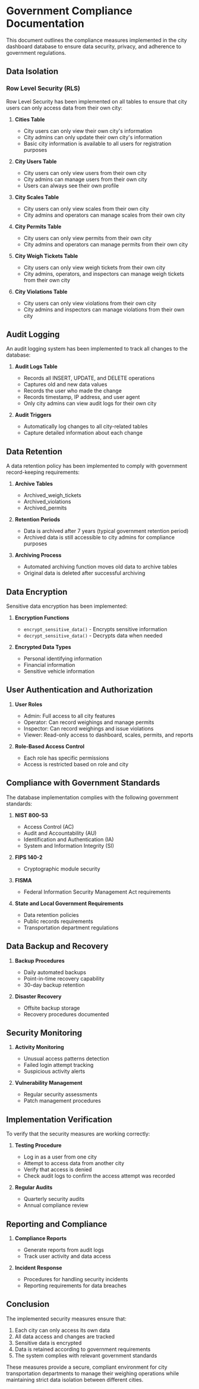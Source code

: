 <!--

 * Copyright (c) 2025 Cargo Scale Pro Inc. All Rights Reserved.
 * 
 * PROPRIETARY AND CONFIDENTIAL
 * 
 * This file is part of the Cargo Scale Pro Inc Weight Management System.
 * Unauthorized copying of this file, via any medium is strictly prohibited.
 * 
 * This file contains proprietary and confidential information of 
 * Cargo Scale Pro Inc and may not be copied, distributed, or used
 * in any way without explicit written permission.
 

-->

# Government Compliance Documentation

This document outlines the compliance measures implemented in the city dashboard database to ensure data security, privacy, and adherence to government regulations.

## Data Isolation

### Row Level Security (RLS)

Row Level Security has been implemented on all tables to ensure that city users can only access data from their own city:

1. **Cities Table**
   - City users can only view their own city's information
   - City admins can only update their own city's information
   - Basic city information is available to all users for registration purposes

2. **City Users Table**
   - City users can only view users from their own city
   - City admins can manage users from their own city
   - Users can always see their own profile

3. **City Scales Table**
   - City users can only view scales from their own city
   - City admins and operators can manage scales from their own city

4. **City Permits Table**
   - City users can only view permits from their own city
   - City admins and operators can manage permits from their own city

5. **City Weigh Tickets Table**
   - City users can only view weigh tickets from their own city
   - City admins, operators, and inspectors can manage weigh tickets from their own city

6. **City Violations Table**
   - City users can only view violations from their own city
   - City admins and inspectors can manage violations from their own city

## Audit Logging

An audit logging system has been implemented to track all changes to the database:

1. **Audit Logs Table**
   - Records all INSERT, UPDATE, and DELETE operations
   - Captures old and new data values
   - Records the user who made the change
   - Records timestamp, IP address, and user agent
   - Only city admins can view audit logs for their own city

2. **Audit Triggers**
   - Automatically log changes to all city-related tables
   - Capture detailed information about each change

## Data Retention

A data retention policy has been implemented to comply with government record-keeping requirements:

1. **Archive Tables**
   - Archived_weigh_tickets
   - Archived_violations
   - Archived_permits

2. **Retention Periods**
   - Data is archived after 7 years (typical government retention period)
   - Archived data is still accessible to city admins for compliance purposes

3. **Archiving Process**
   - Automated archiving function moves old data to archive tables
   - Original data is deleted after successful archiving

## Data Encryption

Sensitive data encryption has been implemented:

1. **Encryption Functions**
   - `encrypt_sensitive_data()` - Encrypts sensitive information
   - `decrypt_sensitive_data()` - Decrypts data when needed

2. **Encrypted Data Types**
   - Personal identifying information
   - Financial information
   - Sensitive vehicle information

## User Authentication and Authorization

1. **User Roles**
   - Admin: Full access to all city features
   - Operator: Can record weighings and manage permits
   - Inspector: Can record weighings and issue violations
   - Viewer: Read-only access to dashboard, scales, permits, and reports

2. **Role-Based Access Control**
   - Each role has specific permissions
   - Access is restricted based on role and city

## Compliance with Government Standards

The database implementation complies with the following government standards:

1. **NIST 800-53**
   - Access Control (AC)
   - Audit and Accountability (AU)
   - Identification and Authentication (IA)
   - System and Information Integrity (SI)

2. **FIPS 140-2**
   - Cryptographic module security

3. **FISMA**
   - Federal Information Security Management Act requirements

4. **State and Local Government Requirements**
   - Data retention policies
   - Public records requirements
   - Transportation department regulations

## Data Backup and Recovery

1. **Backup Procedures**
   - Daily automated backups
   - Point-in-time recovery capability
   - 30-day backup retention

2. **Disaster Recovery**
   - Offsite backup storage
   - Recovery procedures documented

## Security Monitoring

1. **Activity Monitoring**
   - Unusual access patterns detection
   - Failed login attempt tracking
   - Suspicious activity alerts

2. **Vulnerability Management**
   - Regular security assessments
   - Patch management procedures

## Implementation Verification

To verify that the security measures are working correctly:

1. **Testing Procedure**
   - Log in as a user from one city
   - Attempt to access data from another city
   - Verify that access is denied
   - Check audit logs to confirm the access attempt was recorded

2. **Regular Audits**
   - Quarterly security audits
   - Annual compliance review

## Reporting and Compliance

1. **Compliance Reports**
   - Generate reports from audit logs
   - Track user activity and data access

2. **Incident Response**
   - Procedures for handling security incidents
   - Reporting requirements for data breaches

## Conclusion

The implemented security measures ensure that:

1. Each city can only access its own data
2. All data access and changes are tracked
3. Sensitive data is encrypted
4. Data is retained according to government requirements
5. The system complies with relevant government standards

These measures provide a secure, compliant environment for city transportation departments to manage their weighing operations while maintaining strict data isolation between different cities.
